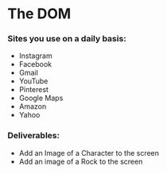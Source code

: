 # The DOM

### Sites you use on a daily basis:
* Instagram
* Facebook
* Gmail
* YouTube
* Pinterest
* Google Maps
* Amazon
* Yahoo







































### Deliverables: 

* Add an Image of a Character to the screen
* Add an image of a Rock to the screen